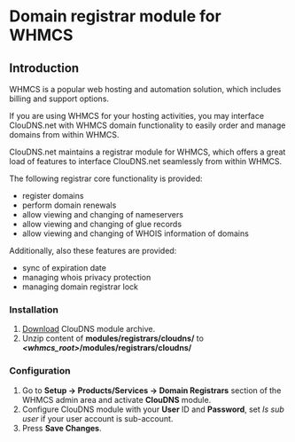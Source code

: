 # Domain registrar module for WHMCS

## Introduction

WHMCS is a popular web hosting and automation solution, which includes billing and support options.

If you are using WHMCS for your hosting activities, you may interface ClouDNS.net with WHMCS domain functionality to easily order and manage domains from within WHMCS.

ClouDNS.net maintains a registrar module for WHMCS, which offers a great load of features to interface ClouDNS.net seamlessly from within WHMCS.

The following registrar core functionality is provided:

* register domains
* perform domain renewals
* allow viewing and changing of nameservers
* allow viewing and changing of glue records
* allow viewing and changing of WHOIS information of domains

Additionally, also these features are provided:

* sync of expiration date
* managing whois privacy protection
* managing domain registrar lock


### Installation

1. [Download](https://github.com/ClouDNS/whmcs-domain-registrar-module/archive/master.zip) ClouDNS module archive.
2. Unzip content of **modules/registrars/cloudns/** to **_<whmcs_root>_/modules/registrars/cloudns/**

### Configuration

1. Go to **Setup → Products/Services → Domain Registrars** section of the WHMCS admin area and activate **ClouDNS** module.
2. Configure ClouDNS module with your **User** ID and **Password**, set *Is sub user* if your user account is sub-account.
3. Press **Save Changes**.
